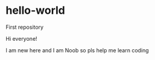 # hello-world
First repository

Hi everyone!

I am new here and I am Noob so pls help me learn coding
